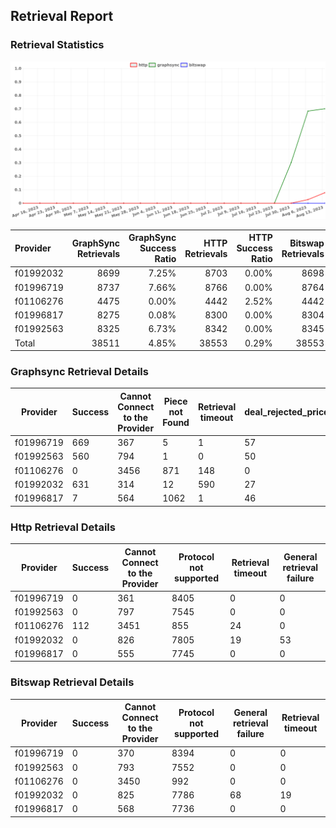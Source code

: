 ## Retrieval Report
### Retrieval Statistics
<img src="https://raw.githubusercontent.com/data-preservation-programs/filplus-checker-assets/main/filecoin-project/filecoin-plus-large-datasets/issues/1350/1692517403722.png"/>

| Provider  | GraphSync Retrievals | GraphSync Success Ratio | HTTP Retrievals | HTTP Success Ratio | Bitswap Retrievals | Bitswap Success Ratio |
| :-------- | -------------------: | ----------------------: | --------------: | -----------------: | -----------------: | --------------------: |
| f01992032 |                 8699 |                   7.25% |            8703 |              0.00% |               8698 |                 0.00% |
| f01996719 |                 8737 |                   7.66% |            8766 |              0.00% |               8764 |                 0.00% |
| f01106276 |                 4475 |                   0.00% |            4442 |              2.52% |               4442 |                 0.00% |
| f01996817 |                 8275 |                   0.08% |            8300 |              0.00% |               8304 |                 0.00% |
| f01992563 |                 8325 |                   6.73% |            8342 |              0.00% |               8345 |                 0.00% |
| Total     |                38511 |                   4.85% |           38553 |              0.29% |              38553 |                 0.00% |

### Graphsync Retrieval Details
| Provider  | Success | Cannot Connect to the Provider | Piece not Found | Retrieval timeout | deal_rejected_price_too_low | General retrieval failure | Retrieval not free |
| --------- | ------- | ------------------------------ | --------------- | ----------------- | --------------------------- | ------------------------- | ------------------ |
| f01996719 | 669     | 367                            | 5               | 1                 | 57                          | 5922                      | 1716               |
| f01992563 | 560     | 794                            | 1               | 0                 | 50                          | 5213                      | 1707               |
| f01106276 | 0       | 3456                           | 871             | 148               | 0                           | 0                         | 0                  |
| f01992032 | 631     | 314                            | 12              | 590               | 27                          | 5818                      | 1307               |
| f01996817 | 7       | 564                            | 1062            | 1                 | 46                          | 4847                      | 1748               |

### Http Retrieval Details
| Provider  | Success | Cannot Connect to the Provider | Protocol not supported | Retrieval timeout | General retrieval failure |
| --------- | ------- | ------------------------------ | ---------------------- | ----------------- | ------------------------- |
| f01996719 | 0       | 361                            | 8405                   | 0                 | 0                         |
| f01992563 | 0       | 797                            | 7545                   | 0                 | 0                         |
| f01106276 | 112     | 3451                           | 855                    | 24                | 0                         |
| f01992032 | 0       | 826                            | 7805                   | 19                | 53                        |
| f01996817 | 0       | 555                            | 7745                   | 0                 | 0                         |

### Bitswap Retrieval Details
| Provider  | Success | Cannot Connect to the Provider | Protocol not supported | General retrieval failure | Retrieval timeout |
| --------- | ------- | ------------------------------ | ---------------------- | ------------------------- | ----------------- |
| f01996719 | 0       | 370                            | 8394                   | 0                         | 0                 |
| f01992563 | 0       | 793                            | 7552                   | 0                         | 0                 |
| f01106276 | 0       | 3450                           | 992                    | 0                         | 0                 |
| f01992032 | 0       | 825                            | 7786                   | 68                        | 19                |
| f01996817 | 0       | 568                            | 7736                   | 0                         | 0                 |

